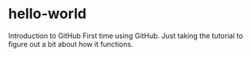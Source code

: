 # hello-world
Introduction to GitHub
First time using GitHub. Just taking the tutorial to figure out a bit about how it functions.
